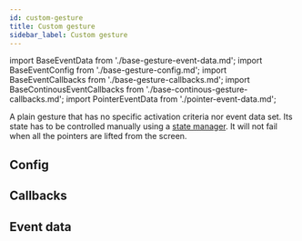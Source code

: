 ```yaml
---
id: custom-gesture
title: Custom gesture
sidebar_label: Custom gesture
---
```


import BaseEventData from './base-gesture-event-data.md';
import BaseEventConfig from './base-gesture-config.md';
import BaseEventCallbacks from './base-gesture-callbacks.md';
import BaseContinousEventCallbacks from './base-continous-gesture-callbacks.md';
import PointerEventData from './pointer-event-data.md';

A plain gesture that has no specific activation criteria nor event data set. Its state has to be controlled manually using a [state manager](./state-manager.md). It will not fail when all the pointers are lifted from the screen.

## Config

<BaseEventConfig />

## Callbacks

<BaseEventCallbacks />
<BaseContinousEventCallbacks />

## Event data

<BaseEventData />

<PointerEventData />
